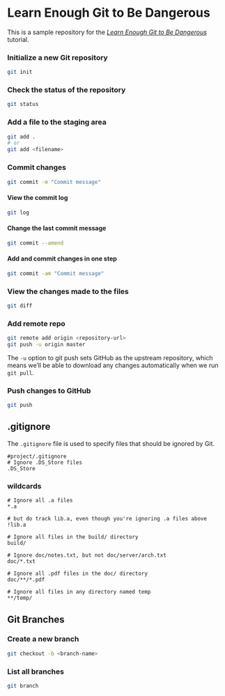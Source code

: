 # Learn Enough Git to Be Dangerous

This is a sample repository for the [_Learn Enough Git to Be Dangerous_](https://www.learnenough.com/git-tutorial) tutorial.


### Initialize a new Git repository

```bash
git init
```

### Check the status of the repository

```bash
git status
```

### Add a file to the staging area

```bash
git add .
# or
git add <filename>
```

### Commit changes

```bash
git commit -m "Commit message"
```

#### View the commit log

```bash
git log
```

#### Change the last commit message

```bash
git commit --amend
```

#### Add and commit changes in one step

```bash
git commit -am "Commit message"
```

### View the changes made to the files

```bash
git diff
```

### Add remote repo

```bash
git remote add origin <repository-url>
git push -u origin master
```

The `-u` option to git push sets GitHub as the upstream repository, which means we’ll be able to download any changes automatically when we run `git pull`.

### Push changes to GitHub

```bash
git push
```

## .gitignore

The `.gitignore` file is used to specify files that should be ignored by Git.

```shell
#project/.gitignore
# Ignore .DS_Store files
.DS_Store
```

### wildcards

```shell
# Ignore all .a files
*.a

# but do track lib.a, even though you're ignoring .a files above
!lib.a

# Ignore all files in the build/ directory
build/

# Ignore doc/notes.txt, but not doc/server/arch.txt
doc/*.txt

# Ignore all .pdf files in the doc/ directory
doc/**/*.pdf

# Ignore all files in any directory named temp
**/temp/
```

## Git Branches

### Create a new branch

```bash
git checkout -b <branch-name>
```

### List all branches

```bash
git branch
```
